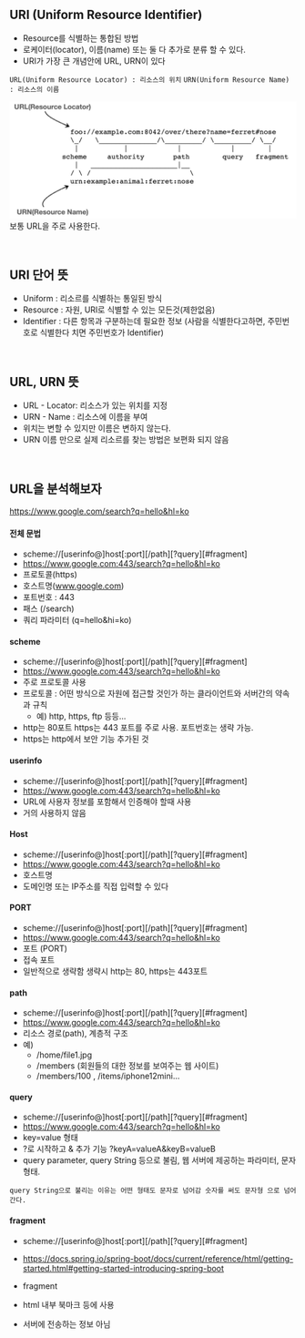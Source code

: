 ## URI (Uniform Resource Identifier)
* Resource를 식별하는 통합된 방법
* 로케이터(locator), 이름(name) 또는 둘 다 추가로 분류 할 수 있다.
* URI가 가장 큰 개념안에 URL, URN이 있다

`URL(Uniform Resource Locator) : 리소스의 위치`
`URN(Uniform Resource Name) : 리소스의 이름`

![image](/HTTP/images/uri.png)
보통 URL을 주로 사용한다.


<br>

## URI 단어 뜻
* Uniform : 리소르를 식별하는 통일된 방식
* Resource : 자원, URI로 식별할 수 있는 모든것(제한없음)
* Identifier : 다른 항목과 구분하는데 필요한 정보 (사람을 식별한다고하면, 주민번호로 식별한다 치면 주민번호가 Identifier)

<br>

## URL, URN 뜻
* URL - Locator: 리소스가 있는 위치를 지정
* URN - Name : 리소스에 이름을 부여
* 위치는 변할 수 있지만 이름은 변하지 않는다.
* URN 이름 만으로 실제 리소르를 찾는 방법은 보편화 되지 않음

<br>


## URL을 분석해보자
https://www.google.com/search?q=hello&hl=ko

#### 전체 문법
* scheme://[userinfo@]host[:port][/path][?query][#fragment]
* https://www.google.com:443/search?q=hello&hl=ko
* 프로토콜(https)
* 호스트명(www.google.com)
* 포트번호 : 443
* 패스 (/search)
* 쿼리 파라미터 (q=hello&hi=ko)

#### scheme
* scheme://[userinfo@]host[:port][/path][?query][#fragment]
* https://www.google.com:443/search?q=hello&hl=ko
* 주로 프로토콜 사용
* 프로토콜 : 어떤 방식으로 자원에 접근할 것인가 하는 클라이언트와 서버간의 약속과 규칙
  * 예) http, https, ftp 등등...
* http는 80포트 https는 443 포트를 주로 사용. 포트번호는 생략 가능.
* https는 http에서 보안 기능 추가된 것 

#### userinfo
* scheme://[userinfo@]host[:port][/path][?query][#fragment]
* https://www.google.com:443/search?q=hello&hl=ko
* URL에 사용자 정보를 포함해서 인증해야 할때 사용
* 거의 사용하지 않음

#### Host
* scheme://[userinfo@]host[:port][/path][?query][#fragment]
* https://www.google.com:443/search?q=hello&hl=ko
* 호스트명
* 도메인명 또는 IP주소를 직접 입력할 수 있다

#### PORT
* scheme://[userinfo@]host[:port][/path][?query][#fragment]
* https://www.google.com:443/search?q=hello&hl=ko
* 포트 (PORT)
* 접속 포트
* 일반적으로 생략함 생략시 http는 80, https는 443포트

#### path
* scheme://[userinfo@]host[:port][/path][?query][#fragment]
* https://www.google.com:443/search?q=hello&hl=ko
* 리소스 경로(path), 계층적 구조
* 예)
  * /home/file1.jpg
  * /members (회원들의 대한 정보를 보여주는 웹 사이트)
  * /members/100 , /items/iphone12mini...


#### query
* scheme://[userinfo@]host[:port][/path][?query][#fragment]
* https://www.google.com:443/search?q=hello&hl=ko
* key=value 형태
* ?로 시작하고 & 추가 기능 ?keyA=valueA&keyB=valueB
* query parameter, query String 등으로 불림, 웹 서버에 제공하는 파라미터, 문자 형태.

`query String으로 불리는 이유는 어떤 형태도 문자로 넘어감 숫자를 써도 문자형 으로 넘어간다.`


#### fragment
* scheme://[userinfo@]host[:port][/path][?query][#fragment]
* https://docs.spring.io/spring-boot/docs/current/reference/html/getting-started.html#getting-started-introducing-spring-boot

* fragment
* html 내부 북마크 등에 사용
* 서버에 전송하는 정보 아님